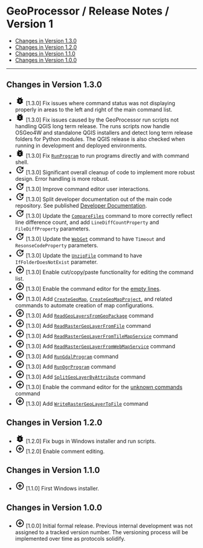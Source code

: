 # GeoProcessor / Release Notes / Version 1 #

* [Changes in Version 1.3.0](#changes-in-version-1-3-0)
* [Changes in Version 1.2.0](#changes-in-version-1-2-0)
* [Changes in Version 1.1.0](#changes-in-version-1-1-0)
* [Changes in Version 1.0.0](#changes-in-version-1-0-0)

----------

## Changes in Version 1.3.0 ##

* ![bug](bug.png) [1.3.0] Fix issues where command status was not displaying properly in
areas to the left and right of the main command list.
* ![bug](bug.png) [1.3.0] Fix issues caused by the GeoProcessor run scripts not handling QGIS long term release.
The runs scripts now handle OSGeo4W and standalone QGIS installers and detect long term release folders
for Python modules.  The QGIS release is also checked when running in development and deployed environments.
* ![bug](bug.png) [1.3.0] Fix [`RunProgram`](../command-ref/RunProgram/RunProgram.md) to run programs
directly and with command shell.
* ![change](change.png) [1.3.0] Significant overall cleanup of code to implement more robust design.
Error handling is more robust.
* ![change](change.png) [1.3.0] Improve command editor user interactions.
* ![change](change.png) [1.3.0] Split developer documentation out of the main code repository.
See published [Developer Documentation](http://software.openwaterfoundation.org/geoprocessor/latest/doc-dev/).
* ![change](change.png) [1.3.0] Update the [`CompareFiles`](../command-ref/CompareFiles/CompareFiles.md)
command to more correctly reflect line difference count,
and add `LineDiffCountProperty` and `FileDiffProperty` parameters.
* ![change](change.png) [1.3.0] Update the [`WebGet`](../command-ref/WebGet/WebGet.md) command to have
`Timeout` and `ResonseCodeProperty` parameters.
* ![change](change.png) [1.3.0] Update the [`UnzipFile`](../command-ref/UnzipFile/UnzipFile.md) command to have
`IfFolderDoesNotExist` parameter.
* ![new](new.png) [1.3.0] Enable cut/copy/paste functionality for editing the command list.
* ![new](new.png) [1.3.0] Enable the command editor for the [empty lines](../command-ref/Blank/Blank.md).
* ![new](new.png) [1.3.0] Add [`CreateGeoMap`](../command-ref/CreateGeoMap/CreateGeoMap.md),
[`CreateGeoMapProject`](../command-ref/CreateGeoMapProject/CreateGeoMapProject.md), and related commands
to automate creation of map configurations.
* ![new](new.png) [1.3.0] Add [`ReadGeoLayersFromGeoPackage`](../command-ref/ReadGeoLayersFromGeoPackage/ReadGeoLayersFromGeoPackage.md) command
* ![new](new.png) [1.3.0] Add [`ReadRasterGeoLayerFromFile`](../command-ref/ReadRasterGeoLayerFromFile/ReadRasterGeoLayerFromFile.md) command
* ![new](new.png) [1.3.0] Add [`ReadRasterGeoLayerFromTileMapService`](../command-ref/ReadRasterGeoLayerFromTileMapService/ReadRasterGeoLayerFromTileMapService.md) command
* ![new](new.png) [1.3.0] Add [`ReadRasterGeoLayerFromWebMapService`](../command-ref/ReadRasterGeoLayerFromWebMapService/ReadRasterGeoLayerFromWebMapService.md) command
* ![new](new.png) [1.3.0] Add [`RunGdalProgram`](../command-ref/RunGdalProgram/RunGdalProgram.md) command
* ![new](new.png) [1.3.0] Add [`RunOgrProgram`](../command-ref/RunOgrProgram/RunOgrProgram.md) command
* ![new](new.png) [1.3.0] Add [`SplitGeoLayerByAttribute`](../command-ref/SplitGeoLayerByAttribute/SplitGeoLayerByAttribute.md) command
* ![new](new.png) [1.3.0] Enable the command editor for the [unknown commands](../command-ref/UnknownCommand/UnknownCommand.md) command
* ![new](new.png) [1.3.0] Add [`WriteRasterGeoLayerToFile`](../command-ref/WriteRasterGeoLayerToFile/WriteRasterGeoLayerToFile.md) command

## Changes in Version 1.2.0 ##

* ![new](bug.png) [1.2.0] Fix bugs in Windows installer and run scripts.
* ![new](new.png) [1.2.0] Enable comment editing.

## Changes in Version 1.1.0 ##

* ![new](new.png) [1.1.0] First Windows installer.

## Changes in Version 1.0.0 ##

* ![new](new.png) [1.0.0] Initial formal release.
Previous internal development was not assigned to a tracked version number.
The versioning process will be implemented over time as protocols solidify.
